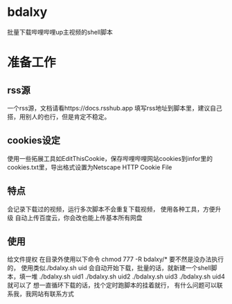 # bdalxy
批量下载哔哩哔哩up主视频的shell脚本
# 准备工作
## rss源
一个rss源，文档请看https://docs.rsshub.app
填写rss地址到脚本里，建议自己搭，用别人的也行，但是肯定不稳定。
## cookies设定
使用一些拓展工具如EditThisCookie，保存哔哩哔哩网站cookies到infor里的cookies.txt里，导出格式设置为Netscape HTTP Cookie File
## 特点
会记录下载过的视频，运行多次脚本不会重复下载视频，
使用各种工具，方便升级
自动上传百度云，你会改也能上传基本所有网盘
## 使用
给文件提权
在目录外使用以下命令
chmod 777 -R bdalxy/*
要不然是没办法执行的，
使用类似./bdalxy.sh uid
会自动开始下载，批量的话，就新建一个shell脚本，填一堆
./bdalxy.sh uid1
./bdalxy.sh uid2
./bdalxy.sh uid3
./bdalxy.sh uid4
就可以了
想一直循环下载的话，找个定时跑脚本的挂着就行，
有什么问题可以联系我，我网站有联系方式
